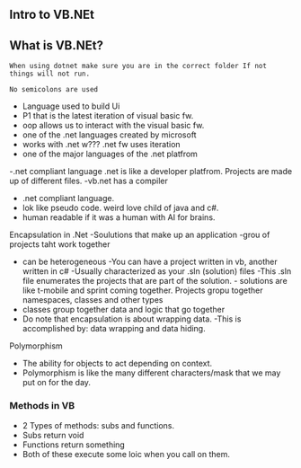 ## Intro to VB.NEt
## What is VB.NEt?

    When using dotnet make sure you are in the correct folder If not things will not run.

    No semicolons are used

- Language used to build Ui
- P1 that is the latest iteration of visual basic fw.
- oop allows us to interact with the visual basic fw.
- one of the .net languages created by microsoft
- works with .net w??? .net fw uses iteration
- one of the major languages of the .net platfrom

-.net compliant language
   .net is like a developer platfrom.
Projects are made up of different files.
-vb.net has a compiler
- .net compliant language.
- lok like pseudo code.
   weird love child of java and c#.
- human readable if it was a human with AI for brains.

Encapsulation in .Net
-Soulutions that make up an application
   -grou of projects taht work together
   - can be heterogeneous
      -You can have a project written in vb, another written in c#
      -Usually characterized as your .sln (solution) files
         -This .sln file enumerates the projects that are part of the solution.
         - solutions are like t-mobile and sprint coming together.
   Projects gropu together namespaces, classes and other types
   - classes group together data and logic that go together 
   - Do note that encapsulation is about wrapping data.
      -This is accomplished by: data wrapping and data hiding.

Polymorphism
- The ability for objects to act depending on context.
- Polymorphism is like the many different characters/mask that we may put on for the day.

### Methods in VB
- 2 Types of methods: subs and functions.
- Subs return void
- Functions return something 
- Both of these execute some loic when you call on them.
